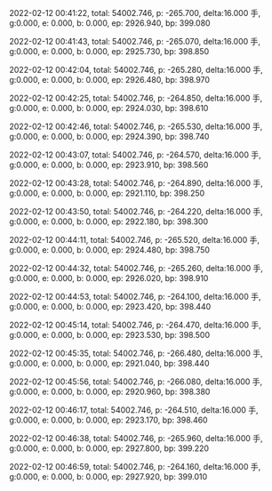 2022-02-12 00:41:22, total: 54002.746, p: -265.700, delta:16.000 手, g:0.000, e: 0.000, b: 0.000, ep: 2926.940, bp: 399.080

2022-02-12 00:41:43, total: 54002.746, p: -265.070, delta:16.000 手, g:0.000, e: 0.000, b: 0.000, ep: 2925.730, bp: 398.850

2022-02-12 00:42:04, total: 54002.746, p: -265.280, delta:16.000 手, g:0.000, e: 0.000, b: 0.000, ep: 2926.480, bp: 398.970

2022-02-12 00:42:25, total: 54002.746, p: -264.850, delta:16.000 手, g:0.000, e: 0.000, b: 0.000, ep: 2924.030, bp: 398.610

2022-02-12 00:42:46, total: 54002.746, p: -265.530, delta:16.000 手, g:0.000, e: 0.000, b: 0.000, ep: 2924.390, bp: 398.740

2022-02-12 00:43:07, total: 54002.746, p: -264.570, delta:16.000 手, g:0.000, e: 0.000, b: 0.000, ep: 2923.910, bp: 398.560

2022-02-12 00:43:28, total: 54002.746, p: -264.890, delta:16.000 手, g:0.000, e: 0.000, b: 0.000, ep: 2921.110, bp: 398.250

2022-02-12 00:43:50, total: 54002.746, p: -264.220, delta:16.000 手, g:0.000, e: 0.000, b: 0.000, ep: 2922.180, bp: 398.300

2022-02-12 00:44:11, total: 54002.746, p: -265.520, delta:16.000 手, g:0.000, e: 0.000, b: 0.000, ep: 2924.480, bp: 398.750

2022-02-12 00:44:32, total: 54002.746, p: -265.260, delta:16.000 手, g:0.000, e: 0.000, b: 0.000, ep: 2926.020, bp: 398.910

2022-02-12 00:44:53, total: 54002.746, p: -264.100, delta:16.000 手, g:0.000, e: 0.000, b: 0.000, ep: 2923.420, bp: 398.440

2022-02-12 00:45:14, total: 54002.746, p: -264.470, delta:16.000 手, g:0.000, e: 0.000, b: 0.000, ep: 2923.530, bp: 398.500

2022-02-12 00:45:35, total: 54002.746, p: -266.480, delta:16.000 手, g:0.000, e: 0.000, b: 0.000, ep: 2921.040, bp: 398.440

2022-02-12 00:45:56, total: 54002.746, p: -266.080, delta:16.000 手, g:0.000, e: 0.000, b: 0.000, ep: 2920.960, bp: 398.380

2022-02-12 00:46:17, total: 54002.746, p: -264.510, delta:16.000 手, g:0.000, e: 0.000, b: 0.000, ep: 2923.170, bp: 398.460

2022-02-12 00:46:38, total: 54002.746, p: -265.960, delta:16.000 手, g:0.000, e: 0.000, b: 0.000, ep: 2927.800, bp: 399.220

2022-02-12 00:46:59, total: 54002.746, p: -264.160, delta:16.000 手, g:0.000, e: 0.000, b: 0.000, ep: 2927.920, bp: 399.010